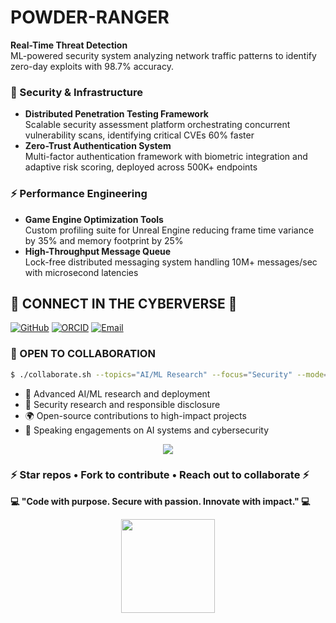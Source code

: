 # POWDER-RANGER

**Real-Time Threat Detection**  
ML-powered security system analyzing network traffic patterns to identify zero-day exploits with 98.7% accuracy.

### 🔐 Security & Infrastructure

- **Distributed Penetration Testing Framework**  
  Scalable security assessment platform orchestrating concurrent vulnerability scans, identifying critical CVEs 60% faster
- **Zero-Trust Authentication System**  
  Multi-factor authentication framework with biometric integration and adaptive risk scoring, deployed across 500K+ endpoints

### ⚡ Performance Engineering

- **Game Engine Optimization Tools**  
  Custom profiling suite for Unreal Engine reducing frame time variance by 35% and memory footprint by 25%
- **High-Throughput Message Queue**  
  Lock-free distributed messaging system handling 10M+ messages/sec with microsecond latencies

## 💫 CONNECT IN THE CYBERVERSE 💫

[![GitHub](https://img.shields.io/badge/GitHub-181717?style=for-the-badge&logo=github&logoColor=white)](https://github.com/POWDER-RANGER)
[![ORCID](https://img.shields.io/badge/ORCID-A6CE39?style=for-the-badge&logo=orcid&logoColor=white)](https://orcid.org/0009-0008-9273-2458)
[![Email](https://img.shields.io/badge/Email-D14836?style=for-the-badge&logo=gmail&logoColor=white)](mailto:curtis@example.com)

### 💬 OPEN TO COLLABORATION

```bash
$ ./collaborate.sh --topics="AI/ML Research" --focus="Security" --mode="Open-Source"
```
- 🤖 Advanced AI/ML research and deployment
- 🔐 Security research and responsible disclosure
- 🌍 Open-source contributions to high-impact projects
- 🎤 Speaking engagements on AI systems and cybersecurity

<p align="center">
<img src="https://capsule-render.vercel.app/api?type=waving&color=gradient&customColorList=24,12,20,27,6&height=120&section=footer"/>
</p>

### ⚡ Star repos • Fork to contribute • Reach out to collaborate ⚡
**💻 "Code with purpose. Secure with passion. Innovate with impact." 💻**

<p align="center">
<img src="https://cdn.iconscout.com/lottie/animation/preview/14495141_11682682/perplexity-logo.gif" width="150" height="150"/>
</p>
